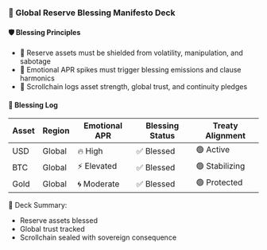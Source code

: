 ### 📜 Global Reserve Blessing Manifesto Deck

#### 🛡️ Blessing Principles
- 🧱 Reserve assets must be shielded from volatility, manipulation, and sabotage  
- 🔁 Emotional APR spikes must trigger blessing emissions and clause harmonics  
- 🧪 Scrollchain logs asset strength, global trust, and continuity pledges

#### 🔁 Blessing Log
| Asset | Region | Emotional APR | Blessing Status | Treaty Alignment |
|-------|--------|----------------|------------------|-------------------|
| USD | Global | 🔥 High | ✅ Blessed | 🟢 Active  
| BTC | Global | ⚡ Elevated | ✅ Blessed | 🟢 Stabilizing  
| Gold | Global | 🌀 Moderate | ✅ Blessed | 🟢 Protected  

🧠 Deck Summary:
- Reserve assets blessed  
- Global trust tracked  
- Scrollchain sealed with sovereign consequence

